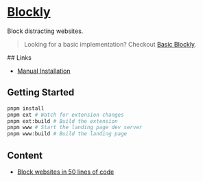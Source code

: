 # [Blockly](https://blockly.jxd.dev/)

Block distracting websites.

> Looking for a basic implementation? Checkout [Basic Blockly](./basic/).

## Links

- [Manual Installation](./installation.md)

## Getting Started

```sh
pnpm install
pnpm ext # Watch for extension changes
pnpm ext:build # Build the extension
pnpm www # Start the landing page dev server
pnpm www:build # Build the landing page
```

## Content

- [Block websites in 50 lines of code](https://www.jxd.dev/blog/block-websites-in-50-lines)